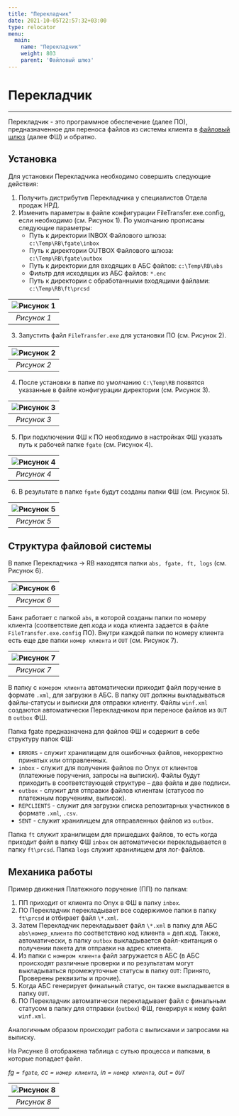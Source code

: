 ```yaml
---
title: "Перекладчик"
date: 2021-10-05T22:57:32+03:00
type: relocator
menu:
  main:
    name: "Перекладчик"
    weight: 803
    parent: 'Файловый шлюз'
---
```


# Перекладчик
---

Перекладчик - это программное обеспечение (далее ПО), предназначенное для переноса файлов из системы клиента в [файловый шлюз](/terms/index.html#a-namefsha-фш-файловый-шлюз-нрд) (далее ФШ) и обратно.

## Установка

Для установки Перекладчика необходимо совершить следующие действия:

1. Получить дистрибутив Перекладчика у специалистов Отдела продаж НРД.
2. Изменить параметры в файле конфигурации FileTransfer.exe.config, если необходимо (см. Рисунок 1). По умолчанию прописаны следующие параметры:
    - Путь к директории INBOX Файлового шлюза: `c:\Temp\RB\fgate\inbox`
    - Путь к директории OUTBOX Файлового шлюза: `c:\Temp\RB\fgate\outbox`
    - Путь к директории для входящих в АБС файлов: `c:\Temp\RB\abs`
    - Фильтр для исходящих из АБС файлов: `*.enc`
    - Путь к директории с обработанными входящими файлами: `c:\Temp\RB\ft\prcsd`

| ![](/images/relocator/1.png "Рисунок 1") |
|:------------------------------------------:|
| *Рисунок 1*                                |

3. Запустить файл `FileTransfer.exe` для установки ПО (см. Рисунок 2).

| ![](/images/relocator/2.png "Рисунок 2") |
|:------------------------------------------:|
| *Рисунок 2*                                |

4. После установки в папке по умолчанию `С:\Temp\RB` появятся указанные в файле конфигурации директории (см. Рисунок 3).

| ![](/images/relocator/3.png "Рисунок 3") |
|:------------------------------------------:|
| *Рисунок 3*                                |

5. При подключении ФШ к ПО необходимо в настройках ФШ указать путь к рабочей папке `fgate` (см. Рисунок 4).

| ![](/images/relocator/4.png "Рисунок 4") |
|:------------------------------------------:|
| *Рисунок 4*                                |

6. В результате в папке `fgate` будут созданы папки ФШ (см. Рисунок 5).

| ![](/images/relocator/5.png "Рисунок 5") |
|:------------------------------------------:| 
| *Рисунок 5*                                |

## Структура файловой системы

В папке Перекладчика → RB находятся папки `abs, fgate, ft, logs` (см. Рисунок 6).

| ![](/images/relocator/6.png "Рисунок 6") |
|:------------------------------------------:|
| *Рисунок 6*                                |

Банк работает с папкой `abs`, в которой созданы папки по номеру клиента (соответствие деп.кода и кода клиента задается в файле `FileTransfer.exe.config` ПО). Внутри каждой папки по номеру клиента есть еще две папки `номер клиента` и `OUT` (см. Рисунок 7).

| ![](/images/relocator/7.png "Рисунок 7") |
|:------------------------------------------:|
| *Рисунок 7*                                |

В папку с `номером клиента` автоматически приходит файл поручение в формате `.xml`, для загрузки в АБС. В папку `OUT` должны выкладываться файлы-статусы и выписки для отправки клиенту. Файлы `winf.xml` создаются автоматически Перекладчиком при переносе файлов из `OUT` в `outbox` ФШ.


Папка fgate предназначена для файлов ФШ и содержит в себе структуру папок ФШ:
- `ERRORS` - служит хранилищем для ошибочных файлов, некорректно принятых или отправленных.
- `inbox` - служит для получения файлов по Onyx от клиентов (платежные поручения, запросы на выписки). Файлы будут приходить в соответствующей структуре – два файла и две подписи.
- `outbox` - служит для отправки файлов клиентам (статусов по платежным поручениям, выписок).
- `REPCLIENTS` - служит для загрузки списка репозитарных участников в формате `.xml`, `.csv`.
- `SENT` - служит хранилищем для отправленных файлов из `outbox`.

Папка `ft` служит хранилищем для пришедших файлов, то есть когда приходит файл в папку ФШ `inbox` он автоматически перекладывается в папку `ft\prcsd`.
Папка `logs` служит хранилищем для лог-файлов.

## Механика работы

Пример движения Платежного поручение (ПП) по папкам:
1. ПП приходит от клиента по Onyx в ФШ в папку `inbox`.
2. ПО Перекладчик перекладывает все содержимое папки в папку `ft\prcsd` и отбирает файл `\*.xml`.
3. Затем Перекладчик перекладывает файл `\*.xml` в папку для АБС `abs\номер_клиента` по соответствию код клиента = деп.код. Также, автоматически, в папку `outbox` выкладывается файл-квитанция о получении пакета для отправки на адрес клиента.
4. Из папки с `номером клиента` файл загружается в АБС (в АБС происходят различные проверки и по результатам могут выкладываться промежуточные статусы в папку `OUT`: Принято, Проверены реквизиты и прочие).
5. Когда АБС генерирует финальный статус, он также выкладывается в папку `OUT`.
6. ПО Перекладчик автоматически перекладывает файл с финальным статусом в папку для отправки (`outbox`) ФШ, генерируя к нему файл `winf.xml`.

Аналогичным образом происходит работа с выписками и запросами на выписку.

На Рисунке 8 отображена таблица с сутью процесса и папками, в которые попадает файл.

*fg = `fgate`, cc = `номер клиента`, in = `номер клиента`, out = `OUT`*

| ![](/images/relocator/8.png "Рисунок 8") |
|:------------------------------------------:|
| *Рисунок 8*                                |
